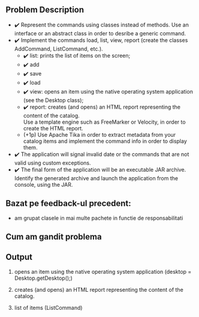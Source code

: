 ## Problem Description

- ✔️ Represent the commands using classes instead of methods. Use an interface or an abstract class in order to desribe
  a generic command.
- ✔️ Implement the commands load, list, view, report (create the classes AddCommand, ListCommand, etc.).
    - ✔️ list: prints the list of items on the screen;
    - ✔️ add
    - ✔️ save
    - ✔️ load
    - ✔️ view: opens an item using the native operating system application (see the Desktop class);
    - ✔️ report: creates (and opens) an HTML report representing the content of the catalog.\
      Use a template engine such as FreeMarker or Velocity, in order to create the HTML report.
    - (+1p) Use Apache Tika in order to extract metadata from your catalog items and implement the command info in order
      to display them.
- ✔️ The application will signal invalid date or the commands that are not valid using custom exceptions.
- ✔️ The final form of the application will be an executable JAR archive. Identify the generated archive and launch the
  application from the console, using the JAR.

## Bazat pe feedback-ul precedent:

- am grupat clasele in mai multe pachete in functie de responsabilitati

## Cum am gandit problema

## Output

1. opens an item using the native operating system application (desktop = Desktop.getDesktop();)

2. creates (and opens) an HTML report representing the content of the catalog.

3. list of items (ListCommand)
